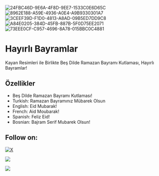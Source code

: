 ![24FBC46D-9E6A-4F8D-9EE7-1533C0E6D65C](https://github.com/eac0d3rx/Ramadan-Mubarak-Ramazan-Bayrami-Slider/assets/145233685/a88fe07c-c3dc-4c59-ae51-0cc6aac98e58)
![8962E188-A59E-4936-A0E4-A9B9330301A7](https://github.com/eac0d3rx/Ramadan-Mubarak-Ramazan-Bayrami-Slider/assets/145233685/3e2eb801-d9c8-4216-baeb-6298565f2502)
![3CEEF39D-F1D0-4813-A8AD-09B5ED7DD9C8](https://github.com/eac0d3rx/Ramadan-Mubarak-Ramazan-Bayrami-Slider/assets/145233685/fd559342-5825-47ec-82f6-32307dd9bcb9)
![A84E0205-384D-45FB-887B-5F0D75EE2071](https://github.com/eac0d3rx/Ramadan-Mubarak-Ramazan-Bayrami-Slider/assets/145233685/ceeb3b36-86cf-4ab5-9fc6-c8580c2736c8)
![73EEE0CF-C957-4696-8A78-015BBC0C4881](https://github.com/eac0d3rx/Ramadan-Mubarak-Ramazan-Bayrami-Slider/assets/145233685/84ab1442-e578-43ca-80d9-2a20e02a3bb9)

# Hayırlı Bayramlar
Kayan Resimleri ile Birlikte Beş Dilde Ramazan Bayramı Kutlaması, Hayırlı Bayramlar!

## Özellikler
- Beş Dilde Ramazan Bayramı Kutlaması!
- Turkish: Ramazan Bayramınız Mübarek Olsun
- English: Eid Mubarak!
- French: Aid Moubarak!
- Spanish: Feliz Eid!
- Bosnian: Bajram Serif Mubarek Olsun!

## Follow on:
[![X](https://img.shields.io/badge/X-black.svg?logo=X&logoColor=white)](https://x.com/zekayasaygiduy)
<p align="left">
<a href="https://github.com/eac0d3rx"><img src="https://img.shields.io/badge/GitHub-Follow%20on%20GitHub-inactive.svg?logo=github"></a>

<a href="https://t.me/iameac0d3rxchannel"><img src="https://img.shields.io/badge/Telegram-Contact%20Telegram%20Profile-blue.svg?logo=telegram"></a>
</p><p align="left"> 

